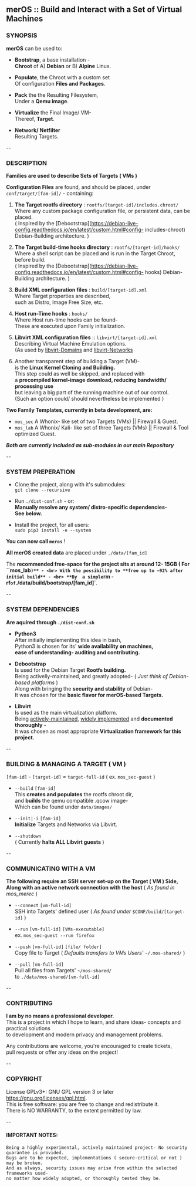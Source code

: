 ## merOS :: Build and Interact with a Set of Virtual Machines<br>

### SYNOPSIS

**merOS** can be used to:

- **Bootstrap**, a base installation - <br> **Chroot** of A) **Debian** or B) **Alpine** Linux.
	
- **Populate**, the Chroot with a custom set <br> Of configuration **Files and Packages**.

- **Pack** the the Resulting Filesystem, <br> Under a **Qemu image**.

- **Virtualize** the Final Image/ VM- <br> Thereof, **Target**.

- **Network/ Netfilter** <br> Resulting Targets.

--
### DESCRIPTION

**Families are used to describe Sets of Targets ( VMs )**

**Configuration Files** are found, and should be placed,
under <br> `conf/target/[fam-id]/` - containing:
	
1. **The Target rootfs directory** : `rootfs/[target-id]/includes.chroot/` <br>
	Where any custom package configuration file, or persistent data, can be placed. <br>
	( Inspired by the [Debootstrap](https://debian-live-config.readthedocs.io/en/latest/custom.html#config-		includes-chroot) Debian-Building architecture. )


1. **The Target build-time hooks directory** : `rootfs/[target-id]/hooks/ `<br>
	Where a shell script can be placed and is run in the Target Chroot, before build. <br>
	( Inspired by the [Debootstrap](https://debian-live-config.readthedocs.io/en/latest/custom.html#config-		hooks) Debian-Building architecture. )

3. **Build XML configuration files** : `build/[target-id].xml` <br>
	Where Target properties are described, <br> such as Distro, Image Free Size, etc.

4. **Host run-Time hooks** : `hooks/` <br>
	Where Host run-time hooks can be found- <br >These are executed upon Family initialization.

5. **Libvirt XML configuration files** :: `libvirt/[target-id].xml`<br>
	Describing Virtual Machine Emulation options. <br>
	(As used by [libvirt-Domains](https://libvirt.org/formatdomain.html) and
	[libvirt-Networks](https://libvirt.org/formatnetwork.html)
	
6.  Another transparent step of building a Target (VM)- <br>
	is the **Linux Kernel Cloning and Building.** <br>
	This step could as well be skipped, and replaced with <br>
	a **precompiled kernel-image download, reducing bandwidth/ processing use** <br>
	but leaving a big part of the running machine out of our control. <br>
	(Such an option could/ should nevertheless be implemented )


**Two Family Templates, currently in beta development, are:** <br>

- `mos_sec` A Whonix- like set of two Targets (VMs) || Firewall & Guest.
- `mos_lab` A Whonix/ Kali- like set of three Targets (VMs) || Firewall & Tool optimized Guest.

***Both are currently included as sub-modules in our main Repository***

--
### SYSTEM PREPERATION

- Clone the project, along with it's submodules: <br>
`git clone --recursive`<br>

- Run `./dist-conf.sh` - or: <br>
	**Manually resolve any system/ distro-specific dependencies- <br>
	See below.** <br>

- Install the project, for all users: <br>
	`sudo pip3 install -e --system` <br>

**You can now call `meros`** !

**All merOS created data** are placed
under `./data/[fam_id]`<br>

The **recommended free-space for the project sits at around 12- 15GB ( For ``mos_lab` )** - <br>
With the possibility to **free up to ~92% after initial build** - <br> **By  a simple `rm -rf` of `./data/build/bootstrap/[fam_id]`**. <br>

--
### SYSTEM DEPENDENCIES

**Are aquired  through `./dist-conf.sh`** <br>

- **Python3** <br>
	After initially implementing this idea in bash, <br>
	Python3 is chosen for its' **wide availability on machines,** <br>
	**ease of understanding- auditing and contributing.**
	
- **Debootstrap** <br>
	Is used for the Debian Target **Rootfs building.** <br>
	Being activelly-maintained, and greatly adopted-
	( *Just think of Debian-based platforms* ) <br>
	Along with bringing the **security and stability** of Debian- <br>
	It was chosen for the **basic flavor for merOS-based Targets.**

- **Libvirt** <br>
	Is used as the main virtualization platform. <br>
	Being [actively-maintained](https://gitlab.com/libvirt), [widely implemented](https://libvirt.org/apps.html) and **documented thoroughly** -<br> 
	It was chosen as most appropriate **Virtualization framework for this project.**

--
### BUILDING & MANAGING A TARGET ( VM )

`[fam-id]` - `[target-id]` = `target-full-id`  ( ex. `mos_sec-guest` )  <br>

- `--build` `[fam-id]` <br>
This **creates and populates** the rootfs chroot dir, <br>
and **builds** the qemu compatible .qcow image- <br> 
Which can be found under `data/images/`

- `--init|-i` `[fam-id]` <br>
**Initialize** Targets and Networks via Libvirt.

- `--shutdown` <br>
( Currently **halts ALL Libvirt guests** )

--
### COMMUNICATING WITH A VM

**The following require an SSH server set-up on the Target ( VM ) Side, <br> Along with an active network connection with the host** ( *As found in mos_merec* )


-  `--connect` `[vm-full-id]`<br>
SSH into Targets' defined user ( *As found under* `$CONF/build/[target-id]` )

-  `--run` `[vm-full-id]` `[VMs-executable]`<br>
ex. `mos_sec-guest --run firefox`

- `--push` `[vm-full-id]` `[file/ folder]`<br>
Copy file to Target ( *Defaults transfers to VMs Users'* `~/.mos-shared/` )

- `--pull` `[vm-full-id]` <br>
Pull all files from Targets' `~/mos-shared/` <br>
to `./data/mos-shared/[vm-full-id]`


--
### CONTRIBUTING

**I am by no means a professional developer.** <br>
This is a project in which I hope to learn, and share ideas-
concepts and practical solutions <br> 
to development and
modern privacy and management problems.

Any contributions are welcome, you're encouraged to create tickets, <br>
pull requests
or offer any ideas on the project!
 
--
### COPYRIGHT

License GPLv3+: GNU GPL version 3 or later <https://gnu.org/licenses/gpl.html>. <br>
This is free software: you are free to change and redistribute it.<br> 
There is NO WARRANTY, to the extent permitted by law.

--
#### IMPORTANT NOTES:
	Being a highly experimental, actively maintained project- No security guarantee is provided.
	Bugs are to be expected, implementations ( secure-critical or not ) may be broken.
	And as always, security issues may arise from within the selected frameworks used-
	no matter how widely adopted, or thoroughly tested they be.
